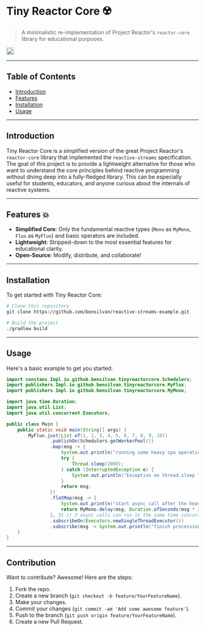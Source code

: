 # Tiny Reactor Core ☢️

> A minimalistic re-implementation of Project Reactor's `reactor-core` library for educational purposes.

<img src="https://avatars.githubusercontent.com/u/4201559?s=280&v=4" alt="Tiny Reactor Logo" width="20"/>

---

## Table of Contents

- [Introduction](#introduction)
- [Features](#features)
- [Installation](#installation)
- [Usage](#usage)

---

## Introduction 

Tiny Reactor Core is a simplified version of the great Project Reactor's `reactor-core` library that implemented the `reactive-streams` specification. The goal of this project is to provide a lightweight alternative for those who want to understand the core principles behind reactive programming without diving deep into a fully-fledged library. This can be especially useful for students, educators, and anyone curious about the internals of reactive systems.

---

## Features 💥

- **Simplified Core**: Only the fundamental reactive types (`Mono` as `MyMono`, `Flux` as `MyFlux`) and basic operators are included.
- **Lightweight**: Stripped-down to the most essential features for educational clarity.
- **Open-Source**: Modify, distribute, and collaborate!

---

## Installation

To get started with Tiny Reactor Core:

```bash
# Clone this repository
git clone https://github.com/bensilvan/reactive-streams-example.git

# Build the project
./gradlew build
```

---

## Usage

Here's a basic example to get you started:

```java
import constans.Impl.io.github.bensilvan.tinyreactorcore.Schedulers;
import publishers.Impl.io.github.bensilvan.tinyreactorcore.MyFlux;
import publishers.Impl.io.github.bensilvan.tinyreactorcore.MyMono;

import java.time.Duration;
import java.util.List;
import java.util.concurrent.Executors;

public class Main {
    public static void main(String[] args) {
        MyFlux.just(List.of(1, 2, 3, 4, 5, 6, 7, 8, 9, 10))
                .publishOn(Schedulers.getWorkerPool())
                .map(msg -> {
                    System.out.println("running some heavy cpu operation on: " + msg + " on thread" + Thread.currentThread());
                    try {
                        Thread.sleep(2000);
                    } catch (InterruptedException e) {
                        System.out.println("Exception on thread.sleep " + e.getMessage());
                    }
                    return msg;
                })
                .flatMap(msg -> {
                    System.out.println("start async call after the heavy cpu operation: " + msg + " on thread " + Thread.currentThread());
                    return MyMono.delay(msg, Duration.ofSeconds(msg * 2)); // simulate async call for db \ api
                }, 3) // 3 async calls can run in the same time concurrently
                .subscribeOn(Executors.newSingleThreadExecutor())
                .subscribe(msg -> System.out.println("finish processing " + msg + " on thread " + Thread.currentThread()));
    }
}
```
---


## Contribution

Want to contribute? Awesome! Here are the steps:

1. Fork the repo.
2. Create a new branch (`git checkout -b feature/YourFeatureName`).
3. Make your changes.
4. Commit your changes (`git commit -am 'Add some awesome feature'`).
5. Push to the branch (`git push origin feature/YourFeatureName`).
6. Create a new Pull Request.
